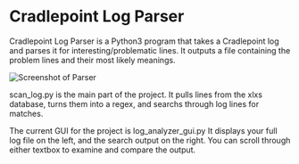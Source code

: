 # Cradlepoint Log Parser

Cradlepoint Log Parser is a Python3 program that takes a Cradlepoint log and parses it for interesting/problematic lines.  It outputs a file containing the problem lines and their most likely meanings. 

![Screenshot of Parser](https://github.com/hbreauxv/Cradlepoint-Log-Parser/log_analyzer/resources/analyzer_screenshot.png)

scan_log.py is the main part of the project.  It pulls lines from the xlxs database, turns them into a regex, and searchs through log lines for matches. 

The current GUI for the project is log_analyzer_gui.py It displays your full log file on the left, and the search output on the right.
You can scroll through either textbox to examine and compare the output.

